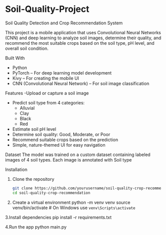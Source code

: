 # Soil-Quality-Project
Soil Quality Detection and Crop Recommendation System

This project is a mobile application that uses Convolutional Neural Networks (CNN) and deep learning to analyze soil images, determine their quality, and recommend the most suitable crops based on the soil type, pH level, and overall soil condition.

Built With
- Python
- PyTorch – For deep learning model development
- Kivy – For creating the mobile UI
- CNN (Convolutional Neural Network) – For soil image classification

Features
-Upload or capture a soil image
- Predict soil type from 4 categories:
  - Alluvial
  - Clay
  - Black
  - Red
- Estimate soil pH level
- Determine soil quality: Good, Moderate, or Poor
- Recommend suitable crops based on the prediction
- Simple, nature-themed UI for easy navigation

Dataset
The model was trained on a custom dataset containing labeled images of 4 soil types. Each image is annotated with Soil type

Installation

1. Clone the repository
   ```bash
   git clone https://github.com/yourusername/soil-quality-crop-recommendation.git
   cd soil-quality-crop-recommendation

2. Create a virtual environment
   python -m venv venv
   source venv/bin/activate  # On Windows use `venv\Scripts\activate`

3.Install dependencies
  pip install -r requirements.txt

4.Run the app
  python main.py


